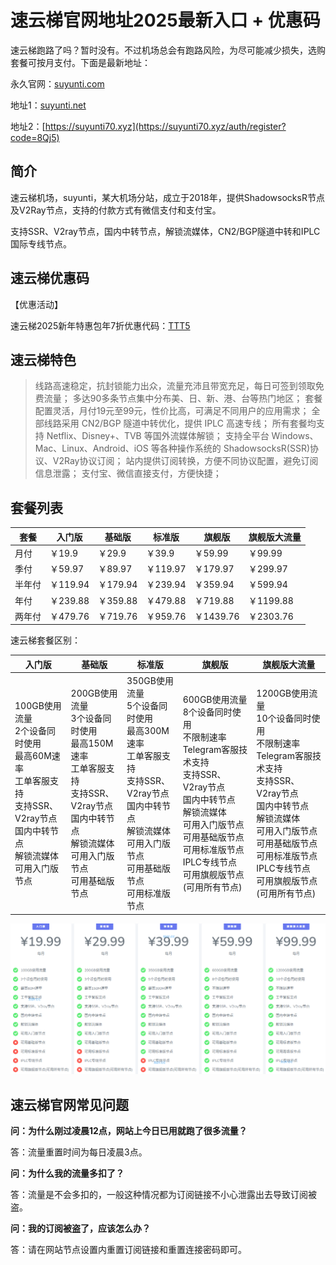 # 速云梯官网地址2025最新入口 + 优惠码

速云梯跑路了吗？暂时没有。不过机场总会有跑路风险，为尽可能减少损失，选购套餐可按月支付。下面是最新地址：

永久官网：[suyunti.com](https://xuv.cc/out/suyunti)

地址1：[suyunti.net](https://suyunti201.xyz/auth/register?code=8Qj5)

地址2：[https://suyunti70.xyz](https://suyunti70.xyz/auth/register?code=8Qj5)

## 简介

速云梯机场，suyunti，某大机场分站，成立于2018年，提供ShadowsocksR节点及V2Ray节点，支持的付款方式有微信支付和支付宝。

支持SSR、V2ray节点，国内中转节点，解锁流媒体，CN2/BGP隧道中转和IPLC国际专线节点。

## 速云梯优惠码

【优惠活动】

速云梯2025新年特惠包年7折优惠代码：[TTT5](https://xuv.cc/out/suyunti)


## 速云梯特色

> 线路高速稳定，抗封锁能力出众，流量充沛且带宽充足，每日可签到领取免费流量；
> 多达90多条节点集中分布美、日、新、港、台等热门地区；
> 套餐配置灵活，月付19元至99元，性价比高，可满足不同用户的应用需求；
> 全部线路采用 CN2/BGP 隧道中转优化，提供 IPLC 高速专线；
> 所有套餐均支持 Netflix、Disney+、TVB 等国外流媒体解锁；
> 支持全平台 Windows、Mac、Linux、Android、iOS 等各种操作系统的 ShadowsocksR(SSR)协议、V2Ray协议订阅；
> 站内提供订阅转换，方便不同协议配置，避免订阅信息泄露；
> 支付宝、微信直接支付，方便快捷；

## 套餐列表

|套餐|入门版|基础版|标准版|旗舰版|旗舰版大流量|
|----|----|----|----|----|----|
|月付|￥19.9|￥29.9|￥39.9|￥59.99|￥99.99|
|季付|￥59.97|￥89.97|￥119.97|￥179.97|￥299.97|
|半年付|￥119.94|￥179.94|￥239.94|￥359.94|￥599.94|
|年付|￥239.88|￥359.88|￥479.88|￥719.88|￥1199.88|
|两年付|￥479.76|￥719.76|￥959.76|￥1439.76|￥2303.76|

速云梯套餐区别：

|入门版|基础版|标准版|旗舰版|旗舰版大流量|
|----|----|----|----|----|
|100GB使用流量<br/>2个设备同时使用<br/>最高60M速率<br/>工单客服支持<br/>支持SSR、V2ray节点<br/>国内中转节点<br/>解锁流媒体<br/>可用入门版节点|200GB使用流量<br/>3个设备同时使用<br/>最高150M速率<br/>工单客服支持<br/>支持SSR、V2ray节点<br/>国内中转节点<br/>解锁流媒体<br/>可用入门版节点<br/>可用基础版节点|350GB使用流量<br/>5个设备同时使用<br/>最高300M速率<br/>工单客服支持<br/>支持SSR、V2ray节点<br/>国内中转节点<br/>解锁流媒体<br/>可用入门版节点<br/>可用基础版节点<br/>可用标准版节点|600GB使用流量<br/>8个设备同时使用<br/>不限制速率<br/>Telegram客服技术支持<br/>支持SSR、V2ray节点<br/>国内中转节点<br/>解锁流媒体<br/>可用入门版节点<br/>可用基础版节点<br/>可用标准版节点<br/>IPLC专线节点<br/>可用旗舰版节点(可用所有节点)|1200GB使用流量<br/>10个设备同时使用<br/>不限制速率<br/>Telegram客服技术支持<br/>支持SSR、V2ray节点<br/>国内中转节点<br/>解锁流媒体<br/>可用入门版节点<br/>可用基础版节点<br/>可用标准版节点<br/>IPLC专线节点<br/>可用旗舰版节点(可用所有节点)|

[![速云梯机场套餐价格](suyunti_20240713_201209.png)](https://xuv.cc/out/suyunti)

## 速云梯官网常见问题

**问：为什么刚过凌晨12点，网站上今日已用就跑了很多流量？**

答：流量重置时间为每日凌晨3点。

**问：为什么我的流量多扣了？**

答：流量是不会多扣的，一般这种情况都为订阅链接不小心泄露出去导致订阅被盗。

**问：我的订阅被盗了，应该怎么办？**

答：请在网站节点设置内重置订阅链接和重置连接密码即可。
